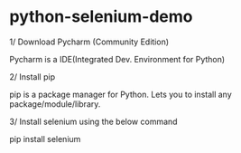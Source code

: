 # python-selenium-demo

1/ Download Pycharm (Community Edition)

Pycharm is a IDE(Integrated Dev. Environment for Python)

2/ Install pip

pip is a package manager for Python. Lets you to install any package/module/library.

3/ Install selenium using the below command

pip install selenium

